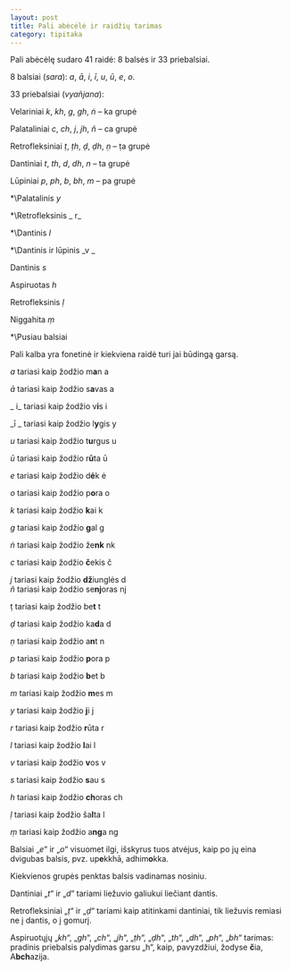 ```yaml
---
layout: post
title: Pali abėcėlė ir raidžių tarimas
category: tipitaka
---
```

Pali abėcėlę sudaro 41 raidė: 8 balsės ir 33 priebalsiai.

8 balsiai (_sara_): _a_, _ā_, _i_, _ī_, _u_, _ū_, _e_, _o_.

33 priebalsiai (_vyañjana_):

  Velariniai            _k_, _kh_, _g_, _gh_, _ṅ_   – ka grupė  

  Palataliniai         _c_, _ch_, _j_, _jh_, _ñ_      – ca grupė  

  Retrofleksiniai   _ṭ_, _ṭh_, _ḍ_, _ḍh_, _ṇ_    – ṭa grupė   

  Dantiniai             _t_, _th_, _d_, _dh_, _n_      – ta grupė  

  Lūpiniai               _p_, _ph_, _b_, _bh_, _m_  – pa grupė  

\*\Palatalinis               _y_  

\*\Retrofleksinis        _ r_  

\*\Dantinis                   _l_  

\*\Dantinis ir lūpinis   _v _ 

  Dantinis                     _s_  

  Aspiruotas                 _h_  

  Retrofleksinis            _ḷ_  

  Niggahita                   _ṃ_ 

\*\Pusiau balsiai

Pali kalba yra fonetinė ir kiekviena raidė turi jai būdingą garsą.

  _a_   tariasi kaip žodžio   m**a**n     a  

  _ā_   tariasi kaip žodžio   s**a**vas   a  

<!--break-->

 _ i_   tariasi kaip žodžio   v**i**s                i  

  _ī _  tariasi kaip žodžio   l**y**gis             y  

  _u_   tariasi kaip žodžio   t**u**rgus        u  

  _ū_   tariasi kaip žodžio   r**ū**ta            ū  

  _e_   tariasi kaip žodžio   d**ė**k             ė  

  _o_   tariasi kaip žodžio   p**o**ra           o  

  _k_   tariasi kaip žodžio   **k**ai               k  

  _g_   tariasi kaip žodžio   **g**al              g  

  _ṅ_   tariasi kaip žodžio   že**nk**          nk  

  _c_   tariasi kaip žodžio   **č**ekis          č  

  _j_   tariasi kaip žodžio   **dž**iunglės   d\
  _ñ_   tariasi kaip žodžio   se**nj**oras   nj  

  ṭ   tariasi kaip žodžio   be**t**               t  

  _ḍ_   tariasi kaip žodžio   ka**d**a           d  

  _ṇ_   tariasi kaip žodžio   a**n**t              n  

  _p_   tariasi kaip žodžio   **p**ora           p  

  _b_   tariasi kaip žodžio   **b**et              b  

  _m_  tariasi kaip žodžio   **m**es          m  

  _y_   tariasi kaip žodžio   **j**i                  j  

  _r_   tariasi kaip žodžio   **r**ūta             r  

  _l_   tariasi kaip žodžio   **l**ai                l  

  _v_   tariasi kaip žodžio   **v**os             v  

  _s_   tariasi kaip žodžio   **s**au            s  

  _h_   tariasi kaip žodžio   **ch**oras      ch  

  _ḷ_   tariasi kaip žodžio   ša**l**ta             l  

  _ṃ_   tariasi kaip žodžio   a**ng**a         ng  

Balsiai „_e_“ ir „_o_“ visuomet ilgi, išskyrus tuos atvėjus, kaip po jų eina dvigubas balsis, pvz. up**e**kkhā, adhim**o**kka.

Kiekvienos grupės penktas balsis vadinamas nosiniu.

Dantiniai „_t_“ ir „_d_“ tariami liežuvio galiukui liečiant dantis.

Retrofleksiniai „_ṭ_“ ir „_ḍ_“ tariami kaip atitinkami dantiniai, tik liežuvis remiasi ne į dantis, o į gomurį.

Aspiruotųjų „_kh_“, „_gh_“, „_ch_“, „_jh_“, „_ṭh_“, „_ḍh_“, „_th_“, „_dh_“, „_ph_“, „_bh_“ tarimas: pradinis priebalsis palydimas garsu „h“, kaip, pavyzdžiui, žodyse **č**ia, A**bch**azija.
